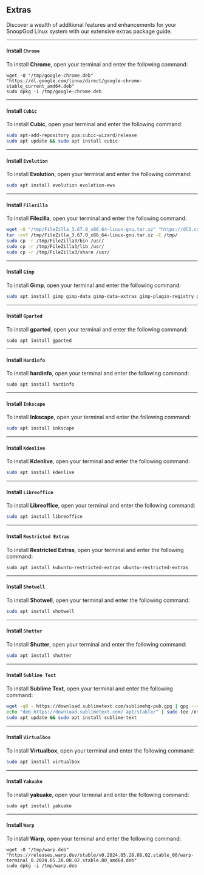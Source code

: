 ## Extras

Discover a wealth of additional features and enhancements for your SnoopGod Linux system with our extensive extras package guide.

* * *

#### Install `Chrome`

To install **Chrome**, open your terminal and enter the following command:

```shell
wget -O "/tmp/google-chrome.deb" "https://dl.google.com/linux/direct/google-chrome-stable_current_amd64.deb"
sudo dpkg -i /tmp/google-chrome.deb

```

* * *

#### Install `Cubic`

To install **Cubic**, open your terminal and enter the following command:

```bash
sudo apt-add-repository ppa:cubic-wizard/release
sudo apt update && sudo apt install cubic
```

* * *

#### Install `Evolution`

To install **Evolution**, open your terminal and enter the following command:

```bash
sudo apt install evolution evolution-ews
```

* * *

#### Install `Filezilla`

To install **Filezilla**, open your terminal and enter the following command:

```bash
wget -O "/tmp/FileZilla_3.67.0_x86_64-linux-gnu.tar.xz" "https://dl3.cdn.filezilla-project.org/client/FileZilla_3.67.0_x86_64-linux-gnu.tar.xz?h=Ja5AfurzAal49Gsma2V-6w&x=1717175520"
tar -xvf /tmp/FileZilla_3.67.0_x86_64-linux-gnu.tar.xz -C /tmp/
sudo cp -r /tmp/FileZilla3/bin /usr/
sudo cp -r /tmp/FileZilla3/lib /usr/
sudo cp -r /tmp/FileZilla3/share /usr/
```

* * *

#### Install `Gimp`

To install **Gimp**, open your terminal and enter the following command:

```bash
sudo apt install gimp gimp-data gimp-data-extras gimp-plugin-registry gimp-texturize
```

* * *

#### Install `Gparted`

To install **gparted**, open your terminal and enter the following command:

```shell
sudo apt install gparted
```

* * *

#### Install `Hardinfo`

To install **hardinfo**, open your terminal and enter the following command:

```shell
sudo apt install hardinfo
```

* * *

#### Install `Inkscape`

To install **Inkscape**, open your terminal and enter the following command:

```bash
sudo apt install inkscape
```

* * *

#### Install `Kdenlive`

To install **Kdenlive**, open your terminal and enter the following command:

```bash
sudo apt install kdenlive
```

* * *

#### Install `Libreoffice`

To install **Libreoffice**, open your terminal and enter the following command:

```bash
sudo apt install libreoffice
```

* * *

#### Install `Restricted Extras`

To install **Restricted Extras**, open your terminal and enter the following command:

```shell
sudo apt install kubuntu-restricted-extras ubuntu-restricted-extras
```

* * *

#### Install `Shotwell`

To install **Shotwell**, open your terminal and enter the following command:

```bash
sudo apt install shotwell
```

* * *

#### Install `Shutter`

To install **Shutter**, open your terminal and enter the following command:

```bash
sudo apt install shutter
```

* * *

#### Install `Sublime Text`

To install **Sublime Text**, open your terminal and enter the following command:

```bash
wget -qO - https://download.sublimetext.com/sublimehq-pub.gpg | gpg --dearmor | sudo tee /etc/apt/trusted.gpg.d/sublimehq-archive.gpg >/dev/null
echo "deb https://download.sublimetext.com/ apt/stable/" | sudo tee /etc/apt/sources.list.d/sublime-text.list >/dev/null
sudo apt update && sudo apt install sublime-text
```

* * *

#### Install `Virtualbox`

To install **Virtualbox**, open your terminal and enter the following command:

```bash
sudo apt install virtualbox
```

* * *

#### Install `Yakuake`

To install **yakuake**, open your terminal and enter the following command:

```shell
sudo apt install yakuake
```

* * *

#### Install `Warp`

To install **Warp**, open your terminal and enter the following command:

```shell
wget -O "/tmp/warp.deb" "https://releases.warp.dev/stable/v0.2024.05.28.08.02.stable_00/warp-terminal_0.2024.05.28.08.02.stable.00_amd64.deb"
sudo dpkg -i /tmp/warp.deb
```
